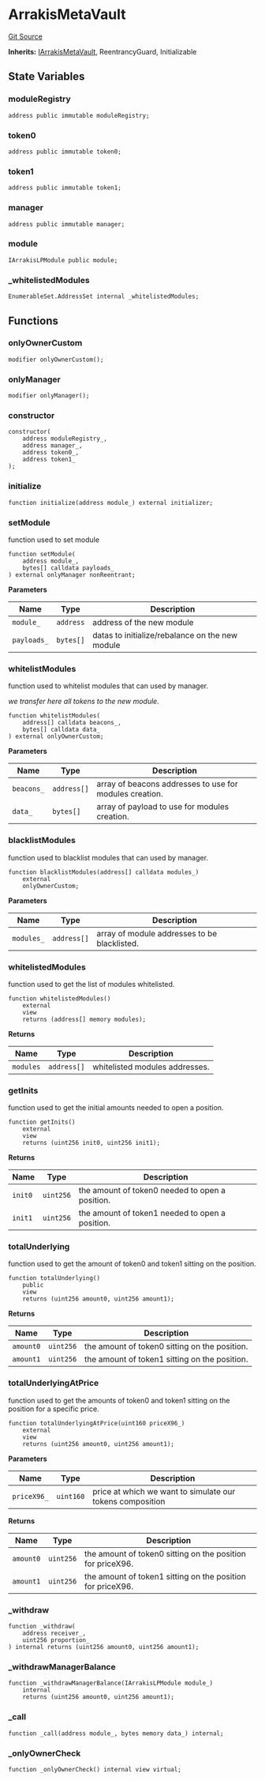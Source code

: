 # ArrakisMetaVault
[Git Source](https://github.com/ArrakisFinance/arrakis-modular/blob/4485c572ded3a830c181fa38ceaac13efe8eb7f1/src/abstracts/ArrakisMetaVault.sol)

**Inherits:**
[IArrakisMetaVault](/src/interfaces/IArrakisMetaVault.sol/interface.IArrakisMetaVault.md), ReentrancyGuard, Initializable


## State Variables
### moduleRegistry

```solidity
address public immutable moduleRegistry;
```


### token0

```solidity
address public immutable token0;
```


### token1

```solidity
address public immutable token1;
```


### manager

```solidity
address public immutable manager;
```


### module

```solidity
IArrakisLPModule public module;
```


### _whitelistedModules

```solidity
EnumerableSet.AddressSet internal _whitelistedModules;
```


## Functions
### onlyOwnerCustom


```solidity
modifier onlyOwnerCustom();
```

### onlyManager


```solidity
modifier onlyManager();
```

### constructor


```solidity
constructor(
    address moduleRegistry_,
    address manager_,
    address token0_,
    address token1_
);
```

### initialize


```solidity
function initialize(address module_) external initializer;
```

### setModule

function used to set module


```solidity
function setModule(
    address module_,
    bytes[] calldata payloads_
) external onlyManager nonReentrant;
```
**Parameters**

|Name|Type|Description|
|----|----|-----------|
|`module_`|`address`|address of the new module|
|`payloads_`|`bytes[]`|datas to initialize/rebalance on the new module|


### whitelistModules

function used to whitelist modules that can used by manager.

*we transfer here all tokens to the new module.*


```solidity
function whitelistModules(
    address[] calldata beacons_,
    bytes[] calldata data_
) external onlyOwnerCustom;
```
**Parameters**

|Name|Type|Description|
|----|----|-----------|
|`beacons_`|`address[]`|array of beacons addresses to use for modules creation.|
|`data_`|`bytes[]`|array of payload to use for modules creation.|


### blacklistModules

function used to blacklist modules that can used by manager.


```solidity
function blacklistModules(address[] calldata modules_)
    external
    onlyOwnerCustom;
```
**Parameters**

|Name|Type|Description|
|----|----|-----------|
|`modules_`|`address[]`|array of module addresses to be blacklisted.|


### whitelistedModules

function used to get the list of modules whitelisted.


```solidity
function whitelistedModules()
    external
    view
    returns (address[] memory modules);
```
**Returns**

|Name|Type|Description|
|----|----|-----------|
|`modules`|`address[]`|whitelisted modules addresses.|


### getInits

function used to get the initial amounts needed to open a position.


```solidity
function getInits()
    external
    view
    returns (uint256 init0, uint256 init1);
```
**Returns**

|Name|Type|Description|
|----|----|-----------|
|`init0`|`uint256`|the amount of token0 needed to open a position.|
|`init1`|`uint256`|the amount of token1 needed to open a position.|


### totalUnderlying

function used to get the amount of token0 and token1 sitting
on the position.


```solidity
function totalUnderlying()
    public
    view
    returns (uint256 amount0, uint256 amount1);
```
**Returns**

|Name|Type|Description|
|----|----|-----------|
|`amount0`|`uint256`|the amount of token0 sitting on the position.|
|`amount1`|`uint256`|the amount of token1 sitting on the position.|


### totalUnderlyingAtPrice

function used to get the amounts of token0 and token1 sitting
on the position for a specific price.


```solidity
function totalUnderlyingAtPrice(uint160 priceX96_)
    external
    view
    returns (uint256 amount0, uint256 amount1);
```
**Parameters**

|Name|Type|Description|
|----|----|-----------|
|`priceX96_`|`uint160`|price at which we want to simulate our tokens composition|

**Returns**

|Name|Type|Description|
|----|----|-----------|
|`amount0`|`uint256`|the amount of token0 sitting on the position for priceX96.|
|`amount1`|`uint256`|the amount of token1 sitting on the position for priceX96.|


### _withdraw


```solidity
function _withdraw(
    address receiver_,
    uint256 proportion_
) internal returns (uint256 amount0, uint256 amount1);
```

### _withdrawManagerBalance


```solidity
function _withdrawManagerBalance(IArrakisLPModule module_)
    internal
    returns (uint256 amount0, uint256 amount1);
```

### _call


```solidity
function _call(address module_, bytes memory data_) internal;
```

### _onlyOwnerCheck


```solidity
function _onlyOwnerCheck() internal view virtual;
```

